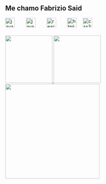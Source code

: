## Me chamo Fabrizio Said








<div align="left">
  <img src="https://cdn.jsdelivr.net/gh/devicons/devicon/icons/java/java-original.svg" height="30" alt="java logo"  />
  <img width="12" />
  <img width="12" />
  <img src="https://cdn.jsdelivr.net/gh/devicons/devicon/icons/javascript/javascript-original.svg" height="30" alt="javascript logo"  />
  <img width="12" />
  <img width="12" />
  <img src="https://cdn.jsdelivr.net/gh/devicons/devicon/icons/react/react-original.svg" height="30" alt="react logo"  />
  <img width="12" />
  <img width="12" />
  <img src="https://cdn.jsdelivr.net/gh/devicons/devicon/icons/html5/html5-original.svg" height="30" alt="html5 logo"  />
  <img width="12" />
  <img src="https://cdn.jsdelivr.net/gh/devicons/devicon/icons/css3/css3-original.svg" height="30" alt="css3 logo"  />
</div>




###




<div>
<a href="https://github.com/FabrizioSsc">
<img loading="lazy" height="150em" src="https://github-readme-stats.vercel.app/api/top-langs/?username=FabrizioSsc&layout=compact&langs_count=7&theme=dracula"/>
<img loading="lazy" height="150em" src="https://github-readme-stats.vercel.app/api?username=FabrizioSsc&show_icons=true&theme=dracula&include_all_commits=true&count_private=true"/> 
 
</div>
 <img src="https://github.com/user-attachments/assets/f823205d-024a-487a-8edd-5b3fad6fd51d" height="300" />


###


